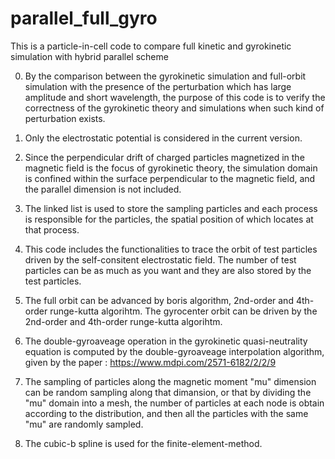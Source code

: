 # parallel_full_gyro
This is a particle-in-cell code to compare full kinetic and gyrokinetic  simulation with hybrid parallel scheme

0. By the comparison between the gyrokinetic simulation  and full-orbit simulation with the presence of the perturbation which has large amplitude and short wavelength, the purpose of this code is to verify the correctness of the gyrokinetic theory and simulations when such kind of perturbation exists. 

1. Only the electrostatic potential is considered in the current version.

2. Since the perpendicular drift of charged particles magnetized in the magnetic field is the focus of gyrokinetic theory,
the simulation domain is confined within the surface perpendicular to the magnetic field, and the parallel dimension is 
not included. 

3. The linked list is used to store the sampling particles and each process is responsible for the particles, the spatial position of which locates at that process. 

4. This code includes the functionalities to trace the orbit of test particles driven by the self-consitent electrostatic field. The number of test particles can be as much as you want and they are also stored by the test particles. 

5. The full orbit can be advanced by boris algorithm, 2nd-order and 4th-order runge-kutta algorihtm. The gyrocenter orbit can be driven by the 2nd-order and 4th-order runge-kutta algorihtm.

6. The double-gyroaveage operation in the gyrokinetic quasi-neutrality equation is computed by the double-gyroaveage interpolation algorithm, given by the paper : https://www.mdpi.com/2571-6182/2/2/9 

7. The sampling of particles along the magnetic moment "mu" dimension can be random sampling along that dimansion, or that by dividing the "mu" domain into a mesh, the number of particles at each node is obtain according to the distribution, and then all the particles with the same "mu" are randomly sampled.

8. The cubic-b spline is used for the finite-element-method.
